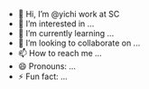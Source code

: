 - 👋 Hi, I’m @yichi work at SC
- 👀 I’m interested in ...
- 🌱 I’m currently learning ...
- 💞️ I’m looking to collaborate on ...
- 📫 How to reach me ...
- 😄 Pronouns: ...
- ⚡ Fun fact: ...

<!---
yichiatsc/yichiatsc is a ✨ special ✨ repository because its `README.md` (this file) appears on your GitHub profile.
You can click the Preview link to take a look at your changes.
--->
